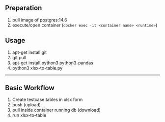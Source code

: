 ## Preparation

1. pull image of postgres:14.6
2. execute/open container (`docker exec -it <container name> <runtime>`)

## Usage

1. apt-get install git
2. git pull <repository>
3. apt-get install python3 python3-pandas
4. python3 xlsx-to-table.py

-----

## Basic Workflow

1. Create testcase tables in xlsx form
2. push (upload)
3. pull inside container running db (download)
4. run xlsx-to-table

